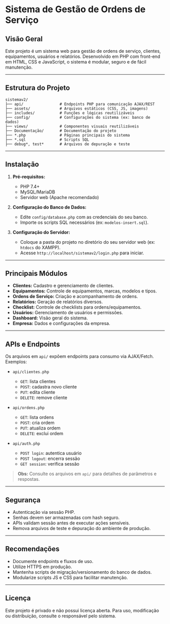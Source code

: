 # Sistema de Gestão de Ordens de Serviço

## Visão Geral

Este projeto é um sistema web para gestão de ordens de serviço, clientes, equipamentos, usuários e relatórios. Desenvolvido em PHP com front-end em HTML, CSS e JavaScript, o sistema é modular, seguro e de fácil manutenção.

---

## Estrutura do Projeto

```
sistemav2/
├── api/                # Endpoints PHP para comunicação AJAX/REST
├── assets/             # Arquivos estáticos (CSS, JS, imagens)
├── includes/           # Funções e lógicas reutilizáveis
├── config/             # Configurações do sistema (ex: banco de dados)
├── views/              # Componentes visuais reutilizáveis
├── Documentação/       # Documentação do projeto
├── *.php               # Páginas principais do sistema
├── *.sql               # Scripts SQL
├── debug*, test*       # Arquivos de depuração e teste
```

---

## Instalação

1. **Pré-requisitos:**
   - PHP 7.4+
   - MySQL/MariaDB
   - Servidor web (Apache recomendado)

2. **Configuração do Banco de Dados:**
   - Edite `config/database.php` com as credenciais do seu banco.
   - Importe os scripts SQL necessários (ex: `modelos-insert.sql`).

3. **Configuração do Servidor:**
   - Coloque a pasta do projeto no diretório do seu servidor web (ex: `htdocs` do XAMPP).
   - Acesse `http://localhost/sistemav2/login.php` para iniciar.

---

## Principais Módulos

- **Clientes:** Cadastro e gerenciamento de clientes.
- **Equipamentos:** Controle de equipamentos, marcas, modelos e tipos.
- **Ordens de Serviço:** Criação e acompanhamento de ordens.
- **Relatórios:** Geração de relatórios diversos.
- **Checklist:** Controle de checklists para ordens/equipamentos.
- **Usuários:** Gerenciamento de usuários e permissões.
- **Dashboard:** Visão geral do sistema.
- **Empresa:** Dados e configurações da empresa.

---

## APIs e Endpoints

Os arquivos em `api/` expõem endpoints para consumo via AJAX/Fetch. Exemplos:

- `api/clientes.php`  
  - `GET`: lista clientes  
  - `POST`: cadastra novo cliente  
  - `PUT`: edita cliente  
  - `DELETE`: remove cliente

- `api/ordens.php`  
  - `GET`: lista ordens  
  - `POST`: cria ordem  
  - `PUT`: atualiza ordem  
  - `DELETE`: exclui ordem

- `api/auth.php`  
  - `POST login`: autentica usuário  
  - `POST logout`: encerra sessão  
  - `GET session`: verifica sessão

> **Obs:** Consulte os arquivos em `api/` para detalhes de parâmetros e respostas.

---

## Segurança

- Autenticação via sessão PHP.
- Senhas devem ser armazenadas com hash seguro.
- APIs validam sessão antes de executar ações sensíveis.
- Remova arquivos de teste e depuração do ambiente de produção.

---

## Recomendações

- Documente endpoints e fluxos de uso.
- Utilize HTTPS em produção.
- Mantenha scripts de migração/versionamento do banco de dados.
- Modularize scripts JS e CSS para facilitar manutenção.

---

## Licença

Este projeto é privado e não possui licença aberta. Para uso, modificação ou distribuição, consulte o responsável pelo sistema. 